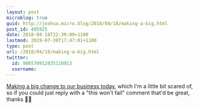 ```yaml
---
layout: post
microblog: true
guid: http://joshua.micro.blog/2018/04/18/making-a-big.html
post_id: 495925
date: 2018-04-18T22:39:09+1100
lastmod: 2019-07-30T17:47:01+1100
type: post
url: /2018/04/18/making-a-big.html
twitter:
  id: 986570912035110913
  username: 
---
```

[Making a big change to our business today](https://marriedbyjosh.com/thirdact/), which I'm a little bit scared of, so if you could just reply with a "this won't fail" comment that'd be great, thanks 🤜🏻
